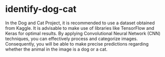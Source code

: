 # identify-dog-cat
In the Dog and Cat Project, it is recommended to use a dataset obtained from Kaggle. It is advisable to make use of libraries like TensorFlow and Keras for optimal results. By applying Convolutional Neural Network (CNN) techniques, you can effectively process and categorize images. Consequently, you will be able to make precise predictions regarding whether the animal in the image is a dog or a cat.
